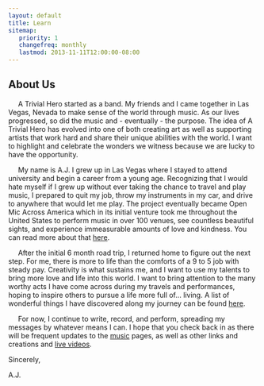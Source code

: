 ```yaml
---
layout: default
title: Learn
sitemap:
   priority: 1
   changefreq: monthly
   lastmod: 2013-11-11T12:00:00-08:00
---
```


About Us
--------

&nbsp;&nbsp;&nbsp;&nbsp;&nbsp;A Trivial Hero started as a band. My friends and I came together in Las Vegas, Nevada to make sense of the world through music. As our lives progressed, so did the music and - eventually - the purpose. The idea of A Trivial Hero has evolved into one of both creating art as well as supporting artists that work hard and share their unique abilities with the world. I want to highlight and celebrate the wonders we witness because we are lucky to have the opportunity. 

&nbsp;&nbsp;&nbsp;&nbsp;&nbsp;My name is A.J. I grew up in Las Vegas where I stayed to attend university and begin a career from a young age. Recognizing that I would hate myself if I grew up without ever taking the chance to travel and play music, I prepared to quit my job, throw my instruments in my car, and drive to anywhere that would let me play. The project eventually became Open Mic Across America which in its initial venture took me throughout the United States to perform music in over 100 venues, see countless beautiful sights, and experience immeasurable amounts of love and kindness. You can read more about that <a href="http://atrivialhero.com/tour.html">here</a>.

&nbsp;&nbsp;&nbsp;&nbsp;&nbsp;After the initial 6 month road trip, I returned home to figure out the next step. For me, there is more to life than the comforts of a 9 to 5 job with steady pay. Creativity is what sustains me, and I want to use my talents to bring more love and life into this world. I want to bring attention to the many worthy acts I have come across during my travels and performances, hoping to inspire others to pursue a life more full of... living. A list of wonderful things I have discovered along my journey can be found <a href="http://www.atrivialhero.com/love">here</a>.

&nbsp;&nbsp;&nbsp;&nbsp;&nbsp;For now, I continue to write, record, and perform, spreading my messages by whatever means I can. I hope that you check back in as there will be frequent updates to the <a href="http://www.atrivialhero.com">music</a> pages, as well as other links and creations and <a href="http://www.atrivialhero.com/live">live videos</a>.

Sincerely,

A.J.
